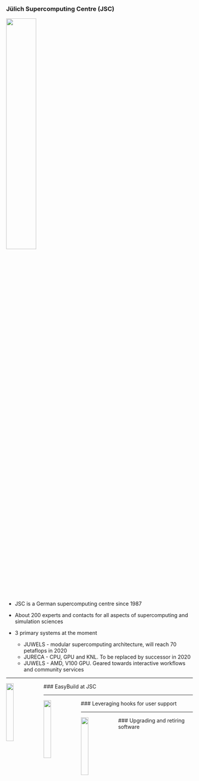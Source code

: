 ### Jülich Supercomputing Centre (JSC)

<img src="../docs/img/jsc.jpg" width="40%"/>

* JSC is a German supercomputing centre since 1987

* About 200 experts and contacts for all aspects of supercomputing and simulation
  sciences

* 3 primary systems at the moment
  * JUWELS - modular supercomputing architecture, will reach 70 petaflops in 2020
  * JURECA - CPU, GPU and KNL. To be replaced by successor in 2020
  * JUWELS - AMD, V100 GPU. Geared towards interactive workflows and community services
  
---

<img src="../docs/img/jsc.jpg" style="float:left" width="20%"/>
### EasyBuild at JSC

---

<img src="../docs/img/jsc.jpg" style="float:left" width="20%"/>
### Leveraging hooks for user support

---

<img src="../docs/img/jsc.jpg" style="float:left" width="20%"/>
### Upgrading and retiring software

